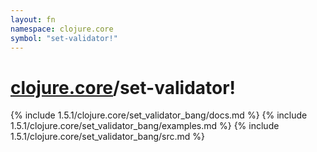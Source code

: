 ```yaml
---
layout: fn
namespace: clojure.core
symbol: "set-validator!"
---
```


# [clojure.core](../)/set-validator!

{% include 1.5.1/clojure.core/set_validator_bang/docs.md %}
{% include 1.5.1/clojure.core/set_validator_bang/examples.md %}
{% include 1.5.1/clojure.core/set_validator_bang/src.md %}

